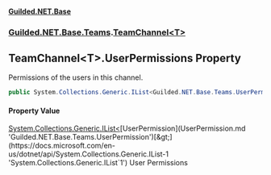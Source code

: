 #### [Guilded.NET.Base](Guilded_NET_Base.md 'Guilded.NET.Base')
### [Guilded.NET.Base.Teams](Guilded_NET_Base.md#Guilded_NET_Base_Teams 'Guilded.NET.Base.Teams').[TeamChannel&lt;T&gt;](TeamChannel_T_.md 'Guilded.NET.Base.Teams.TeamChannel&lt;T&gt;')
## TeamChannel&lt;T&gt;.UserPermissions Property
Permissions of the users in this channel.  
```csharp
public System.Collections.Generic.IList<Guilded.NET.Base.Teams.UserPermission> UserPermissions { get; set; }
```
#### Property Value
[System.Collections.Generic.IList&lt;](https://docs.microsoft.com/en-us/dotnet/api/System.Collections.Generic.IList-1 'System.Collections.Generic.IList`1')[UserPermission](UserPermission.md 'Guilded.NET.Base.Teams.UserPermission')[&gt;](https://docs.microsoft.com/en-us/dotnet/api/System.Collections.Generic.IList-1 'System.Collections.Generic.IList`1')
User Permissions
